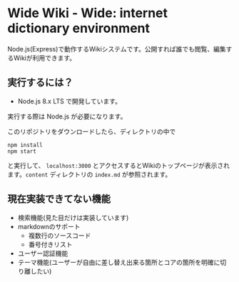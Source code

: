# Wide Wiki - Wide: internet dictionary environment

Node.js(Express)で動作するWikiシステムです。公開すれば誰でも閲覧、編集するWikiが利用できます。

## 実行するには？
- Node.js 8.x LTS で開発しています。

実行する際は Node.js が必要になります。

このリポジトリをダウンロードしたら、ディレクトリの中で

```
npm install
npm start
```

と実行して、 `localhost:3000` とアクセスするとWikiのトップページが表示されます。`content` ディレクトリの `index.md` が参照されます。

## 現在実装できてない機能
- 検索機能(見た目だけは実装しています)
- markdownのサポート
  - 複数行のソースコード
  - 番号付きリスト
- ユーザー認証機能
- テーマ機能(ユーザーが自由に差し替え出来る箇所とコアの箇所を明確に切り離したい)
